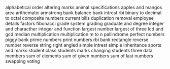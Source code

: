 alphabetical order
altering marks
animal specifications
apples and mangos
area
arithematic
armstrong
bank balance
bank intrest rbi
binary to decimal to octal
composite numbers
current bills
duplication removal
employee details
factors
fibonacci
grade system
grading
graduate and degree
integer and characther
integer and function
largest number
largest of three
lcd and gcd
median
multiplication
multiplication m to n
pallindrome
perfect numbers
piggy bank
prime numbers
print numbers
rbi bank
rectangle
reverse number
reverse string
right angled
simple intrest
simple inheritance
sports and marks
student class
students marks changing
students three data members
sum of elements
sum of given numbers
sum of last numbers
swapping
voting
